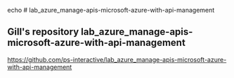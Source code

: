 echo # lab_azure_manage-apis-microsoft-azure-with-api-management
## Gill's repository lab_azure_manage-apis-microsoft-azure-with-api-management 
https://github.com/ps-interactive/lab_azure_manage-apis-microsoft-azure-with-api-management
